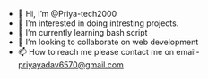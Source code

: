 - 👋 Hi, I’m @Priya-tech2000
- 👀 I’m interested in doing intresting projects.
- 🌱 I’m currently learning bash script
- 💞️ I’m looking to collaborate on web development
- 📫 How to reach me please contact me on email- priyayadav6570@gmail.com

<!---
Priya-tech2000/Priya-tech2000 is a ✨ special ✨ repository because its `README.md` (this file) appears on your GitHub profile.
You can click the Preview link to take a look at your changes.
--->

